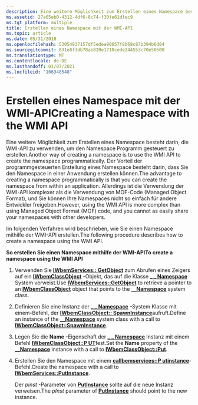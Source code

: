```yaml
---
description: Eine weitere Möglichkeit zum Erstellen eines Namespace besteht darin, die WMI-API zu verwenden, um den Namespace Programm gesteuert zu erstellen.
ms.assetid: 27a65eb0-4312-4df6-8c74-f30fe61dfec9
ms.tgt_platform: multiple
title: Erstellen eines Namespace mit der WMI-API
ms.topic: article
ms.date: 05/31/2018
ms.openlocfilehash: 53054837157df5edea90657f8b68c87b394b6d04
ms.sourcegitcommit: 831e8f3db78ab820e1710cede244553c70e50500
ms.translationtype: MT
ms.contentlocale: de-DE
ms.lasthandoff: 01/07/2021
ms.locfileid: "106348548"
---
```

# <a name="creating-a-namespace-with-the-wmi-api"></a><span data-ttu-id="b2b99-103">Erstellen eines Namespace mit der WMI-API</span><span class="sxs-lookup"><span data-stu-id="b2b99-103">Creating a Namespace with the WMI API</span></span>

<span data-ttu-id="b2b99-104">Eine weitere Möglichkeit zum Erstellen eines Namespace besteht darin, die WMI-API zu verwenden, um den Namespace Programm gesteuert zu erstellen.</span><span class="sxs-lookup"><span data-stu-id="b2b99-104">Another way of creating a namespace is to use the WMI API to create the namespace programmatically.</span></span> <span data-ttu-id="b2b99-105">Der Vorteil der programmgesteuerten Erstellung eines Namespace besteht darin, dass Sie den Namespace in einer Anwendung erstellen können.</span><span class="sxs-lookup"><span data-stu-id="b2b99-105">The advantage to creating a namespace programmatically is that you can create the namespace from within an application.</span></span> <span data-ttu-id="b2b99-106">Allerdings ist die Verwendung der WMI-API komplexer als die Verwendung von MOF-Code (Managed Object Format), und Sie können Ihre Namespaces nicht so einfach für andere Entwickler freigeben.</span><span class="sxs-lookup"><span data-stu-id="b2b99-106">However, using the WMI API is more complex than using Managed Object Format (MOF) code, and you cannot as easily share your namespaces with other developers.</span></span>

<span data-ttu-id="b2b99-107">Im folgenden Verfahren wird beschrieben, wie Sie einen Namespace mithilfe der WMI-API erstellen.</span><span class="sxs-lookup"><span data-stu-id="b2b99-107">The following procedure describes how to create a namespace using the WMI API.</span></span>

<span data-ttu-id="b2b99-108">**So erstellen Sie einen Namespace mithilfe der WMI-API**</span><span class="sxs-lookup"><span data-stu-id="b2b99-108">**To create a namespace using the WMI API**</span></span>

1.  <span data-ttu-id="b2b99-109">Verwenden Sie [**IWbemServices:: GetObject**](/windows/desktop/api/WbemCli/nf-wbemcli-iwbemservices-getobject) zum Abrufen eines Zeigers auf ein [**IWbemClassObject**](/windows/desktop/api/WbemCli/nn-wbemcli-iwbemclassobject) -Objekt, das auf die Klasse [**\_ \_ Namespace**](--namespace.md) System verweist.</span><span class="sxs-lookup"><span data-stu-id="b2b99-109">Use [**IWbemServices::GetObject**](/windows/desktop/api/WbemCli/nf-wbemcli-iwbemservices-getobject) to retrieve a pointer to an [**IWbemClassObject**](/windows/desktop/api/WbemCli/nn-wbemcli-iwbemclassobject) object that points to the [**\_\_Namespace**](--namespace.md) system class.</span></span>
2.  <span data-ttu-id="b2b99-110">Definieren Sie eine Instanz der [**\_ \_ Namespace**](--namespace.md) -System Klasse mit einem-Befehl, der [**IWbemClassObject:: SpawnInstance**](/windows/desktop/api/WbemCli/nf-wbemcli-iwbemclassobject-spawninstance)aufruft.</span><span class="sxs-lookup"><span data-stu-id="b2b99-110">Define an instance of the [**\_\_Namespace**](--namespace.md) system class with a call to [**IWbemClassObject::SpawnInstance**](/windows/desktop/api/WbemCli/nf-wbemcli-iwbemclassobject-spawninstance).</span></span>
3.  <span data-ttu-id="b2b99-111">Legen Sie die **Name** -Eigenschaft der [**\_ \_ Namespace**](--namespace.md) Instanz mit einem Befehl [**IWbemClassObject::P UT**](/windows/desktop/api/WbemCli/nf-wbemcli-iwbemclassobject-put)fest.</span><span class="sxs-lookup"><span data-stu-id="b2b99-111">Set the **Name** property of the [**\_\_Namespace**](--namespace.md) instance with a call to [**IWbemClassObject::Put**](/windows/desktop/api/WbemCli/nf-wbemcli-iwbemclassobject-put).</span></span>
4.  <span data-ttu-id="b2b99-112">Erstellen Sie den Namespace mit einem [**callbemservices::P utinstance**](/windows/desktop/api/WbemCli/nf-wbemcli-iwbemservices-putinstance)-Befehl.</span><span class="sxs-lookup"><span data-stu-id="b2b99-112">Create the namespace with a call to [**IWbemServices::PutInstance**](/windows/desktop/api/WbemCli/nf-wbemcli-iwbemservices-putinstance).</span></span>

    <span data-ttu-id="b2b99-113">Der *pinst* -Parameter von [**PutInstance**](/windows/desktop/api/WbemCli/nf-wbemcli-iwbemservices-putinstance) sollte auf die neue Instanz verweisen.</span><span class="sxs-lookup"><span data-stu-id="b2b99-113">The *pInst* parameter of [**PutInstance**](/windows/desktop/api/WbemCli/nf-wbemcli-iwbemservices-putinstance) should point to the new instance.</span></span>

 

 



